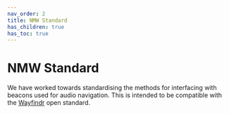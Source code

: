 ```yaml
---
nav_order: 2
title: NMW Standard
has_children: true
has_toc: true
---
```


# NMW Standard
We have worked towards standardising the methods for interfacing with beacons used for audio navigation. This is intended to be compatible with the [Wayfindr](https://www.wayfindr.net/) open standard.
